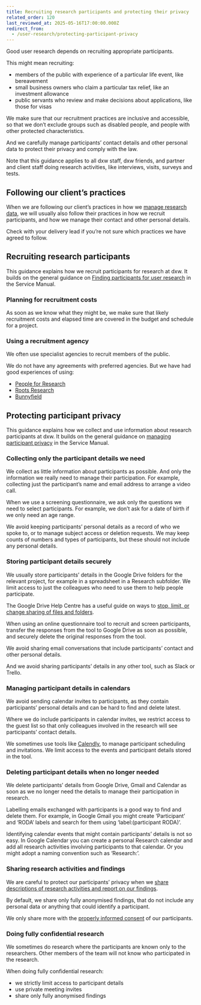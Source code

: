 ```yaml
---
title: Recruiting research participants and protecting their privacy
related_order: 120
last_reviewed_at: 2025-05-16T17:00:00.000Z
redirect_from:
  - /user-research/protecting-participant-privacy
---
```


Good user research depends on recruiting appropriate participants.

This might mean recruiting:

* members of the public with experience of a particular life event, like bereavement
* small business owners who claim a particular tax relief, like an investment allowance
* public servants who review and make decisions about applications, like those for visas

We make sure that our recruitment practices are inclusive and accessible, so that we don’t exclude groups such as disabled people, and people with other protected characteristics.

And we carefully manage participants’ contact details and other personal data to protect their privacy and comply with the law.

Note that this guidance applies to all dxw staff, dxw friends, and partner and client staff doing research activities, like interviews, visits, surveys and tests.

## Following our client’s practices

When we are following our client’s practices in how we [manage research data](/user-research/taking-care-of-research-data/), we will
usually also follow their practices in how we recruit participants, and how we manage their contact and other personal details.

Check with your delivery lead if you’re not sure which practices we have agreed to follow.

## Recruiting research participants

This guidance explains how we recruit participants for research at dxw. It builds on the general guidance on [Finding participants for user research](https://www.gov.uk/service-manual/user-research/find-user-research-participants) in the Service Manual.

### Planning for recruitment costs

As soon as we know what they might be, we make sure that likely recruitment costs and elapsed time are covered in the budget and schedule for a project.

### Using a recruitment agency

We often use specialist agencies to recruit members of the public.

We do not have any agreements with preferred agencies. But we have had good experiences of using:

* [People for Research](https://www.peopleforresearch.co.uk/)
* [Roots Research](https://rootsresearch.co.uk/)
* [Bunnyfield](https://bunnyfield.com/needparticipants/)

## Protecting participant privacy

This guidance explains how we collect and use information about research participants
at dxw. It builds on the general guidance on
[managing participant privacy](https://www.gov.uk/service-manual/user-research/managing-user-research-data-participant-privacy)
in the Service Manual.

### Collecting only the participant details we need

We collect as little information about participants as possible. And only the
information we really need to manage their participation. For example,
collecting just the participant’s name and email address to arrange a video
call.

When we use a screening questionnaire, we ask only the questions we need to
select participants. For example, we don’t ask for a date of birth if we only
need an age range.

We avoid keeping participants’ personal details as a record of who we spoke to,
or to manage subject access or deletion requests. We may keep counts of numbers
and types of participants, but these should not include any personal details.

### Storing participant details securely

We usually store participants’ details in the Google Drive folders for the relevant project, for example in a spreadsheet in a Research subfolder. We limit access to just the colleagues who need to use them to help people participate.

The Google Drive Help Centre has a useful guide on ways to [stop, limit, or change sharing of files and folders](https://support.google.com/drive/answer/2494893).

When using an online questionnaire tool to recruit and screen participants, transfer the responses from the tool to Google Drive as soon as possible, and securely delete the original responses from the tool.

We avoid sharing email conversations that include participants’ contact and other personal details.

And we avoid sharing participants’ details in any other tool, such as Slack or Trello.

### Managing participant details in calendars

We avoid sending calendar invites to participants, as they contain participants’ personal details and can be hard to find and delete latest.

Where we do include participants in calendar invites, we restrict access to the guest list so that only colleagues involved in the research will see participants’ contact details.

We sometimes use tools like [Calendly](https://calendly.com/), to manage participant scheduling and invitations. We limit access to the events and participant details stored in the tool.

### Deleting participant details when no longer needed

We delete participants’ details from Google Drive, Gmail and Calendar as soon as
we no longer need the details to manage their participation in research.

Labelling emails exchanged with participants is a good way to find and delete
them. For example, in Google Gmail you might create ‘Participant’ and ‘RODA’
labels and search for them using ‘label:(participant RODA)’.

Identifying calendar events that might contain participants’ details is not so
easy. In Google Calendar you can create a personal Research calendar and add all
research activities involving participants to that calendar. Or you might adopt
a naming convention such as ‘Research:’.

### Sharing research activities and findings

We are careful to protect our participants’ privacy when we
[share descriptions of research activities and report on our findings](/user-research/sharing-research-activities-and-findings/).

By default, we share only fully anonymised findings, that do not include any personal data or anything that could identify a participant.

We only share more with the [properly informed consent](/user-research/getting-informed-consent-for-user-research/) of our participants.

### Doing fully confidential research

We sometimes do research where the participants are known only to the
researchers. Other members of the team will not know who participated in the
research.

When doing fully confidential research:

* we strictly limit access to participant details
* use private meeting invites
* share only fully anonymised findings
